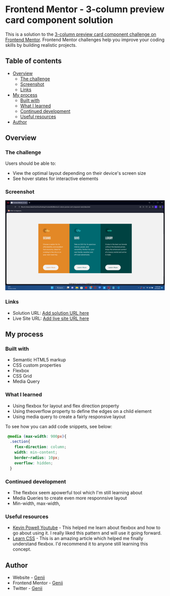 # Frontend Mentor - 3-column preview card component solution

This is a solution to the [3-column preview card component challenge on Frontend Mentor](https://www.frontendmentor.io/challenges/3column-preview-card-component-pH92eAR2-). Frontend Mentor challenges help you improve your coding skills by building realistic projects. 

## Table of contents

- [Overview](#overview)
  - [The challenge](#the-challenge)
  - [Screenshot](#screenshot)
  - [Links](#links)
- [My process](#my-process)
  - [Built with](#built-with)
  - [What I learned](#what-i-learned)
  - [Continued development](#continued-development)
  - [Useful resources](#useful-resources)
- [Author](#author)



## Overview

### The challenge

Users should be able to:

- View the optimal layout depending on their device's screen size
- See hover states for interactive elements

### Screenshot

![](./screenshot.png)


### Links

- Solution URL: [Add solution URL here](https://your-solution-url.com)
- Live Site URL: [Add live site URL here](https://your-live-site-url.com)

## My process

### Built with

- Semantic HTML5 markup
- CSS custom properties
- Flexbox
- CSS Grid
- Media Query


### What I learned

- Using flexbox for layout and flex direction property
- Using theoverflow property to define the edges on a child element
- Using media query to create a fairly responsive layout

To see how you can add code snippets, see below:
```css
 @media (max-width: 900px){
  .section{
    flex-direction: column;
    width: min-content;
    border-radius: 10px;
    overflow: hidden;
  }
```

### Continued development
- The flexbox seem apowerful tool which I'm still learning about
- Media Queries to create even more responnsive layout
- Min-width, max-width, 

### Useful resources

- [Kevin Powell Youtube](https://www.youtube.com/@KevinPowell) - This helped me learn about flexbox and how to go about using it. I really liked this pattern and will use it going forward.
- [Learn CSS](https://web.dev/learn/css/flexbox) - This is an amazing article which helped me finally understand flexbox. I'd recommend it to anyone still learning this concept.

## Author

- Website - [Genii](https://www.your-site.com)
- Frontend Mentor - [Genii](https://www.frontendmentor.io/profile/Genii-X)
- Twitter - [Genii](https://www.twitter.com/@mild_mide)

